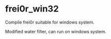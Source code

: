 # frei0r_win32
Compile frei0r suitable for windows system.

Modified water filter, can run on windows system.
